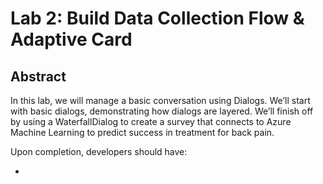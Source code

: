 # Lab 2: Build Data Collection Flow & Adaptive Card

## Abstract

In this lab, we will manage a basic conversation using Dialogs. We’ll start with basic dialogs, demonstrating how dialogs are layered. We’ll finish off by using a WaterfallDialog to create a survey that connects to Azure Machine Learning to predict success in treatment for back pain.

Upon completion, developers should have:

* 